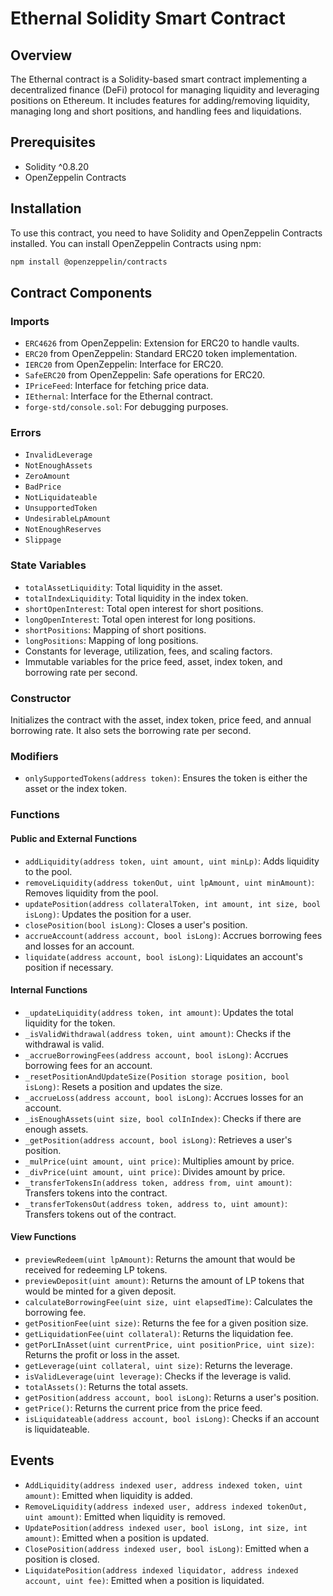 # Ethernal Solidity Smart Contract

## Overview

The Ethernal contract is a Solidity-based smart contract implementing a decentralized finance (DeFi) protocol for managing liquidity and leveraging positions on Ethereum. It includes features for adding/removing liquidity, managing long and short positions, and handling fees and liquidations.

## Prerequisites

- Solidity ^0.8.20
- OpenZeppelin Contracts

## Installation

To use this contract, you need to have Solidity and OpenZeppelin Contracts installed. You can install OpenZeppelin Contracts using npm:

```sh
npm install @openzeppelin/contracts
```

## Contract Components

### Imports

- `ERC4626` from OpenZeppelin: Extension for ERC20 to handle vaults.
- `ERC20` from OpenZeppelin: Standard ERC20 token implementation.
- `IERC20` from OpenZeppelin: Interface for ERC20.
- `SafeERC20` from OpenZeppelin: Safe operations for ERC20.
- `IPriceFeed`: Interface for fetching price data.
- `IEthernal`: Interface for the Ethernal contract.
- `forge-std/console.sol`: For debugging purposes.

### Errors

- `InvalidLeverage`
- `NotEnoughAssets`
- `ZeroAmount`
- `BadPrice`
- `NotLiquidateable`
- `UnsupportedToken`
- `UndesirableLpAmount`
- `NotEnoughReserves`
- `Slippage`

### State Variables

- `totalAssetLiquidity`: Total liquidity in the asset.
- `totalIndexLiquidity`: Total liquidity in the index token.
- `shortOpenInterest`: Total open interest for short positions.
- `longOpenInterest`: Total open interest for long positions.
- `shortPositions`: Mapping of short positions.
- `longPositions`: Mapping of long positions.
- Constants for leverage, utilization, fees, and scaling factors.
- Immutable variables for the price feed, asset, index token, and borrowing rate per second.

### Constructor

Initializes the contract with the asset, index token, price feed, and annual borrowing rate. It also sets the borrowing rate per second.

### Modifiers

- `onlySupportedTokens(address token)`: Ensures the token is either the asset or the index token.

### Functions

#### Public and External Functions

- `addLiquidity(address token, uint amount, uint minLp)`: Adds liquidity to the pool.
- `removeLiquidity(address tokenOut, uint lpAmount, uint minAmount)`: Removes liquidity from the pool.
- `updatePosition(address collateralToken, int amount, int size, bool isLong)`: Updates the position for a user.
- `closePosition(bool isLong)`: Closes a user's position.
- `accrueAccount(address account, bool isLong)`: Accrues borrowing fees and losses for an account.
- `liquidate(address account, bool isLong)`: Liquidates an account's position if necessary.

#### Internal Functions

- `_updateLiquidity(address token, int amount)`: Updates the total liquidity for the token.
- `_isValidWithdrawal(address token, uint amount)`: Checks if the withdrawal is valid.
- `_accrueBorrowingFees(address account, bool isLong)`: Accrues borrowing fees for an account.
- `_resetPositionAndUpdateSize(Position storage position, bool isLong)`: Resets a position and updates the size.
- `_accrueLoss(address account, bool isLong)`: Accrues losses for an account.
- `_isEnoughAssets(uint size, bool colInIndex)`: Checks if there are enough assets.
- `_getPosition(address account, bool isLong)`: Retrieves a user's position.
- `_mulPrice(uint amount, uint price)`: Multiplies amount by price.
- `_divPrice(uint amount, uint price)`: Divides amount by price.
- `_transferTokensIn(address token, address from, uint amount)`: Transfers tokens into the contract.
- `_transferTokensOut(address token, address to, uint amount)`: Transfers tokens out of the contract.

#### View Functions

- `previewRedeem(uint lpAmount)`: Returns the amount that would be received for redeeming LP tokens.
- `previewDeposit(uint amount)`: Returns the amount of LP tokens that would be minted for a given deposit.
- `calculateBorrowingFee(uint size, uint elapsedTime)`: Calculates the borrowing fee.
- `getPositionFee(uint size)`: Returns the fee for a given position size.
- `getLiquidationFee(uint collateral)`: Returns the liquidation fee.
- `getPorLInAsset(uint currentPrice, uint positionPrice, uint size)`: Returns the profit or loss in the asset.
- `getLeverage(uint collateral, uint size)`: Returns the leverage.
- `isValidLeverage(uint leverage)`: Checks if the leverage is valid.
- `totalAssets()`: Returns the total assets.
- `getPosition(address account, bool isLong)`: Returns a user's position.
- `getPrice()`: Returns the current price from the price feed.
- `isLiquidateable(address account, bool isLong)`: Checks if an account is liquidateable.

## Events

- `AddLiquidity(address indexed user, address indexed token, uint amount)`: Emitted when liquidity is added.
- `RemoveLiquidity(address indexed user, address indexed tokenOut, uint amount)`: Emitted when liquidity is removed.
- `UpdatePosition(address indexed user, bool isLong, int size, int amount)`: Emitted when a position is updated.
- `ClosePosition(address indexed user, bool isLong)`: Emitted when a position is closed.
- `LiquidatePosition(address indexed liquidator, address indexed account, uint fee)`: Emitted when a position is liquidated.
